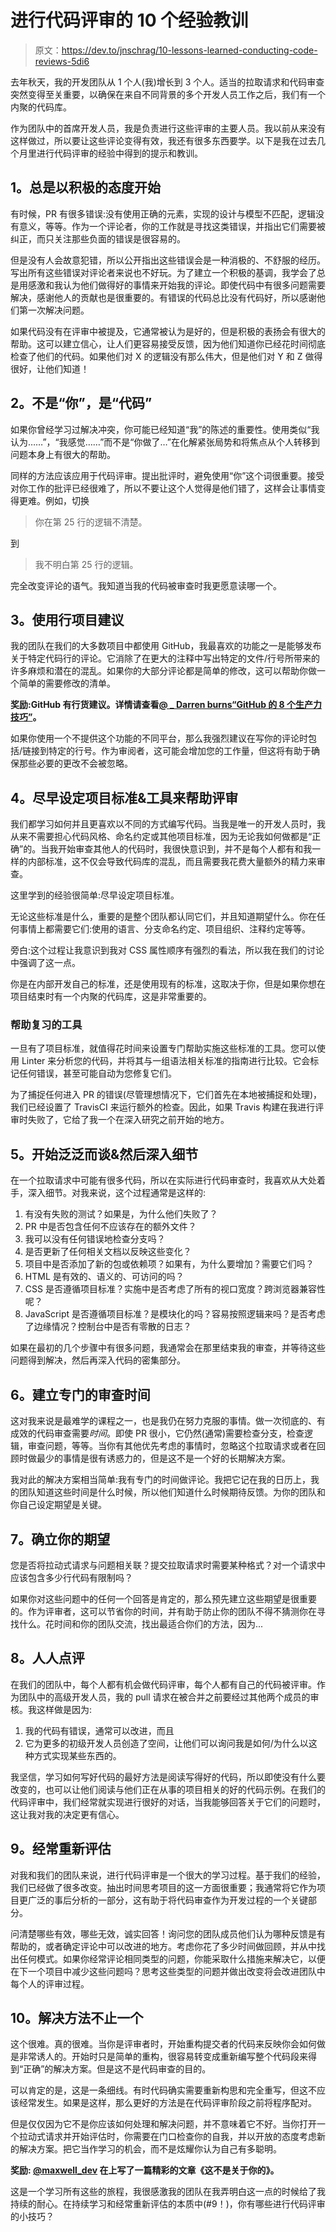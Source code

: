 # 进行代码评审的 10 个经验教训

> 原文：<https://dev.to/jnschrag/10-lessons-learned-conducting-code-reviews-5di6>

去年秋天，我的开发团队从 1 个人(我)增长到 3 个人。适当的拉取请求和代码审查突然变得至关重要，以确保在来自不同背景的多个开发人员工作之后，我们有一个内聚的代码库。

作为团队中的首席开发人员，我是负责进行这些评审的主要人员。我以前从来没有这样做过，所以要让这些评论变得有效，我还有很多东西要学。以下是我在过去几个月里进行代码评审的经验中得到的提示和教训。

## 1。总是以积极的态度开始

有时候，PR 有很多错误:没有使用正确的元素，实现的设计与模型不匹配，逻辑没有意义，等等。作为一个评论者，你的工作就是寻找这类错误，并指出它们需要被纠正，而只关注那些负面的错误是很容易的。

但是没有人会故意犯错，所以公开指出这些错误会是一种消极的、不舒服的经历。写出所有这些错误对评论者来说也不好玩。为了建立一个积极的基调，我学会了总是用感激和我认为他们做得好的事情来开始我的评论。即使代码中有很多问题需要解决，感谢他人的贡献也是很重要的。有错误的代码总比没有代码好，所以感谢他们第一次解决问题。

如果代码没有在评审中被提及，它通常被认为是好的，但是积极的表扬会有很大的帮助。这可以建立信心，让人们更容易接受反馈，因为他们知道你已经花时间彻底检查了他们的代码。如果他们对 X 的逻辑没有那么伟大，但是他们对 Y 和 Z 做得很好，让他们知道！

## 2。不是“你”，是“代码”

如果你曾经学习过解决冲突，你可能已经知道“我”的陈述的重要性。使用类似“我认为……”，“我感觉……”而不是“你做了…”在化解紧张局势和将焦点从个人转移到问题本身上有很大的帮助。

同样的方法应该应用于代码评审。提出批评时，避免使用“你”这个词很重要。接受对你工作的批评已经很难了，所以不要让这个人觉得是他们错了，这样会让事情变得更难。例如，切换

> 你在第 25 行的逻辑不清楚。

到

> 我不明白第 25 行的逻辑。

完全改变评论的语气。我知道当我的代码被审查时我更愿意读哪一个。

## 3。使用行项目建议

我的团队在我们的大多数项目中都使用 GitHub，我最喜欢的功能之一是能够发布关于特定代码行的评论。它消除了在更大的注释中写出特定的文件/行号所带来的许多麻烦和潜在的混乱。如果你的大部分评论都是简单的修改，这可以帮助你做一个简单的需要修改的清单。

**奖励:GitHub 有行货建议。详情请查看[@ _ Darren burns](https://dev.to/_darrenburns)[“GitHub 的 8 个生产力技巧”](https://dev.to/_darrenburns/8-productivity-tips-for-github-44kn)。**

如果你使用一个不提供这个功能的不同平台，那么我强烈建议在写你的评论时包括/链接到特定的行号。作为审阅者，这可能会增加您的工作量，但这将有助于确保那些必要的更改不会被忽略。

## 4。尽早设定项目标准&工具来帮助评审

我们都学习如何并且更喜欢以不同的方式编写代码。当我是唯一的开发人员时，我从来不需要担心代码风格、命名约定或其他项目标准，因为无论我如何做都是“正确”的。当我开始审查其他人的代码时，我很快意识到，并不是每个人都有和我一样的内部标准，这不仅会导致代码库的混乱，而且需要我花费大量额外的精力来审查。

这里学到的经验很简单:尽早设定项目标准。

无论这些标准是什么，重要的是整个团队都认同它们，并且知道期望什么。你在任何事情上都需要它们:使用的语言、分支命名约定、项目组织、注释约定等等。

旁白:这个过程让我意识到我对 CSS 属性顺序有强烈的看法，所以我在我们的讨论中强调了这一点。

你是在内部开发自己的标准，还是使用现有的标准，这取决于你，但是如果你想在项目结束时有一个内聚的代码库，这是非常重要的。

### 帮助复习的工具

一旦有了项目标准，就值得花时间来设置专门帮助实施这些标准的工具。您可以使用 Linter 来分析您的代码，并将其与一组语法相关标准的指南进行比较。它会标记任何错误，甚至可能自动为您修复它们。

为了捕捉任何进入 PR 的错误(尽管理想情况下，它们首先在本地被捕捉和处理)，我们已经设置了 TravisCI 来运行额外的检查。因此，如果 Travis 构建在我进行评审时失败了，它给了我一个在深入研究之前开始的地方。

## 5。开始泛泛而谈&然后深入细节

在一个拉取请求中可能有很多代码，所以在实际进行代码审查时，我喜欢从大处着手，深入细节。对我来说，这个过程通常是这样的:

1.  有没有失败的测试？如果是，为什么他们失败了？
2.  PR 中是否包含任何不应该存在的额外文件？
3.  我可以没有任何错误地检查分支吗？
4.  是否更新了任何相关文档以反映这些变化？
5.  项目中是否添加了新的包或依赖项？如果有，为什么要增加？需要它们吗？
6.  HTML 是有效的、语义的、可访问的吗？
7.  CSS 是否遵循项目标准？实施中是否考虑了所有的视口宽度？跨浏览器兼容性呢？
8.  JavaScript 是否遵循项目标准？是模块化的吗？容易按照逻辑来吗？是否考虑了边缘情况？控制台中是否有零散的日志？

如果在最初的几个步骤中有很多问题，我通常会在那里结束我的审查，并等待这些问题得到解决，然后再深入代码的密集部分。

## 6。建立专门的审查时间

这对我来说是最难学的课程之一，也是我仍在努力克服的事情。做一次彻底的、有成效的代码审查需要*时间*。即使 PR 很小，它仍然(通常)需要检查分支，检查逻辑，审查问题，等等。当你有其他优先考虑的事情时，忽略这个拉取请求或者在回顾时做最少的事情是很有诱惑力的，但是这不是一个好的长期解决方案。

我对此的解决方案相当简单:我有专门的时间做评论。我把它记在我的日历上，我的团队知道这些时间是什么时候，所以他们知道什么时候期待反馈。为你的团队和你自己设定期望是关键。

## 7。确立你的期望

您是否将拉动式请求与问题相关联？提交拉取请求时需要某种格式？对一个请求中应该包含多少行代码有限制吗？

如果你对这些问题中的任何一个回答是肯定的，那么预先建立这些期望是很重要的。作为评审者，这可以节省你的时间，并有助于防止你的团队不得不猜测你在寻找什么。花时间和你的团队交流，找出最适合你们的方法，因为...

## 8。人人点评

在我们的团队中，每个人都有机会做代码评审，每个人都有自己的代码被评审。作为团队中的高级开发人员，我的 pull 请求在被合并之前要经过其他两个成员的审核。我这样做是因为:

1.  我的代码有错误，通常可以改进，而且
2.  它为更多的初级开发人员创造了空间，让他们可以询问我是如何/为什么以这种方式实现某些东西的。

我坚信，学习如何写好代码的最好方法是阅读写得好的代码，所以即使没有什么要改变的，也可以让他们阅读与他们正在从事的项目相关的好的代码示例。在我们的代码评审中，我们经常就实现进行很好的对话，当我能够回答关于它们的问题时，这让我对我的决定更有信心。

## 9。经常重新评估

对我和我们的团队来说，进行代码评审是一个很大的学习过程。基于我们的经验，我们已经做了很多改变。抽出时间思考项目的这一方面很重要；我通常将它作为项目更广泛的事后分析的一部分，这有助于将代码审查作为开发过程的一个关键部分。

问清楚哪些有效，哪些无效，诚实回答！询问您的团队成员他们认为哪种反馈是有帮助的，或者确定评论中可以改进的地方。考虑你花了多少时间做回顾，并从中找出任何模式。如果你经常评论相同类型的问题，你能采取什么措施来解决它，以便在下一个项目中减少这些问题吗？思考这些类型的问题并做出改变将会改进团队中每个人的评审过程。

## 10。解决方法不止一个

这个很难。真的很难。当你是评审者时，开始重构提交者的代码来反映你会如何做是非常诱人的。开始时只是简单的重构，很容易转变成重新编写整个代码段来得到“正确”的解决方案。但是这不是代码审查的目的。

可以肯定的是，这是一条细线。有时代码确实需要重新构思和完全重写，但这不应该经常发生。如果是这样，那么更好的方法是在代码评审阶段之前将程序配对。

但是仅仅因为它不是你应该如何处理和解决问题，并不意味着它不好。当你打开一个拉动式请求并开始评估时，你需要在门口检查你的自我，并以开放的态度考虑新的解决方案。把它当作学习的机会，而不是炫耀你认为自己有多聪明。

**奖励: [@maxwell_dev](https://dev.to/maxwell_dev) 在上写了一篇精彩的文章《这不是关于你的》。**

这是一个学习所有这些的旅程，我很感激我的团队在我弄明白这一点的时候给了我持续的耐心。在持续学习和经常重新评估的本质中(#9！)，你有哪些进行代码评审的小技巧？